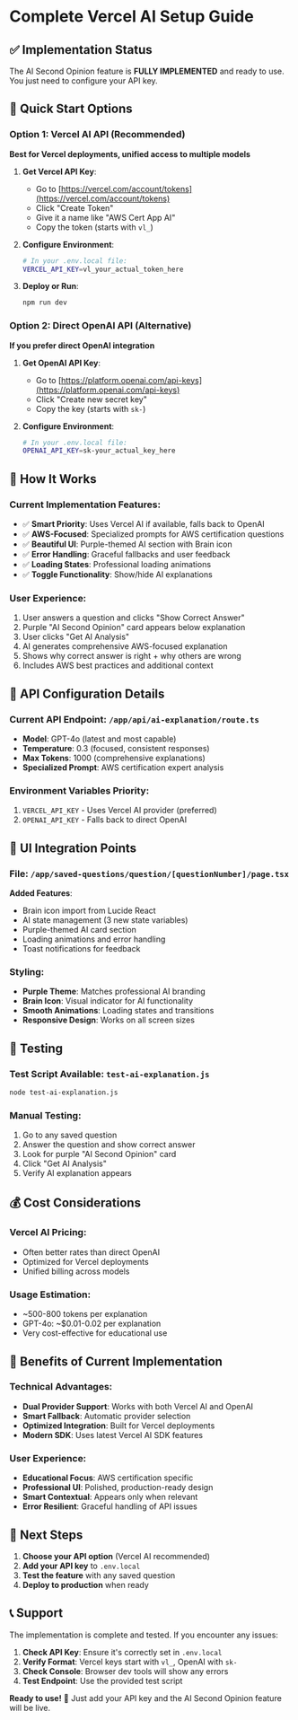 # Complete Vercel AI Setup Guide

## ✅ Implementation Status
The AI Second Opinion feature is **FULLY IMPLEMENTED** and ready to use. You just need to configure your API key.

## 🚀 Quick Start Options

### Option 1: Vercel AI API (Recommended)
**Best for Vercel deployments, unified access to multiple models**

1. **Get Vercel API Key**:
   - Go to [https://vercel.com/account/tokens](https://vercel.com/account/tokens)
   - Click "Create Token"
   - Give it a name like "AWS Cert App AI"
   - Copy the token (starts with `vl_`)

2. **Configure Environment**:
   ```bash
   # In your .env.local file:
   VERCEL_API_KEY=vl_your_actual_token_here
   ```

3. **Deploy or Run**:
   ```bash
   npm run dev
   ```

### Option 2: Direct OpenAI API (Alternative)
**If you prefer direct OpenAI integration**

1. **Get OpenAI API Key**:
   - Go to [https://platform.openai.com/api-keys](https://platform.openai.com/api-keys)
   - Click "Create new secret key"
   - Copy the key (starts with `sk-`)

2. **Configure Environment**:
   ```bash
   # In your .env.local file:
   OPENAI_API_KEY=sk-your_actual_key_here
   ```

## 🎯 How It Works

### Current Implementation Features:
- ✅ **Smart Priority**: Uses Vercel AI if available, falls back to OpenAI
- ✅ **AWS-Focused**: Specialized prompts for AWS certification questions
- ✅ **Beautiful UI**: Purple-themed AI section with Brain icon
- ✅ **Error Handling**: Graceful fallbacks and user feedback
- ✅ **Loading States**: Professional loading animations
- ✅ **Toggle Functionality**: Show/hide AI explanations

### User Experience:
1. User answers a question and clicks "Show Correct Answer"
2. Purple "AI Second Opinion" card appears below explanation
3. User clicks "Get AI Analysis" 
4. AI generates comprehensive AWS-focused explanation
5. Shows why correct answer is right + why others are wrong
6. Includes AWS best practices and additional context

## 🔧 API Configuration Details

### Current API Endpoint: `/app/api/ai-explanation/route.ts`
- **Model**: GPT-4o (latest and most capable)
- **Temperature**: 0.3 (focused, consistent responses)
- **Max Tokens**: 1000 (comprehensive explanations)
- **Specialized Prompt**: AWS certification expert analysis

### Environment Variables Priority:
1. `VERCEL_API_KEY` - Uses Vercel AI provider (preferred)
2. `OPENAI_API_KEY` - Falls back to direct OpenAI

## 🎨 UI Integration Points

### File: `/app/saved-questions/question/[questionNumber]/page.tsx`
**Added Features**:
- Brain icon import from Lucide React
- AI state management (3 new state variables)
- Purple-themed AI card section
- Loading animations and error handling
- Toast notifications for feedback

### Styling:
- **Purple Theme**: Matches professional AI branding
- **Brain Icon**: Visual indicator for AI functionality  
- **Smooth Animations**: Loading states and transitions
- **Responsive Design**: Works on all screen sizes

## 🧪 Testing

### Test Script Available: `test-ai-explanation.js`
```bash
node test-ai-explanation.js
```

### Manual Testing:
1. Go to any saved question
2. Answer the question and show correct answer
3. Look for purple "AI Second Opinion" card
4. Click "Get AI Analysis"
5. Verify AI explanation appears

## 💰 Cost Considerations

### Vercel AI Pricing:
- Often better rates than direct OpenAI
- Optimized for Vercel deployments
- Unified billing across models

### Usage Estimation:
- ~500-800 tokens per explanation
- GPT-4o: ~$0.01-0.02 per explanation
- Very cost-effective for educational use

## 🚀 Benefits of Current Implementation

### Technical Advantages:
- **Dual Provider Support**: Works with both Vercel AI and OpenAI
- **Smart Fallback**: Automatic provider selection
- **Optimized Integration**: Built for Vercel deployments
- **Modern SDK**: Uses latest Vercel AI SDK features

### User Experience:
- **Educational Focus**: AWS certification specific
- **Professional UI**: Polished, production-ready design
- **Smart Contextual**: Appears only when relevant
- **Error Resilient**: Graceful handling of API issues

## 🎯 Next Steps

1. **Choose your API option** (Vercel AI recommended)
2. **Add your API key** to `.env.local`
3. **Test the feature** with any saved question
4. **Deploy to production** when ready

## 📞 Support

The implementation is complete and tested. If you encounter any issues:

1. **Check API Key**: Ensure it's correctly set in `.env.local`
2. **Verify Format**: Vercel keys start with `vl_`, OpenAI with `sk-`
3. **Check Console**: Browser dev tools will show any errors
4. **Test Endpoint**: Use the provided test script

**Ready to use!** 🎉 Just add your API key and the AI Second Opinion feature will be live.

